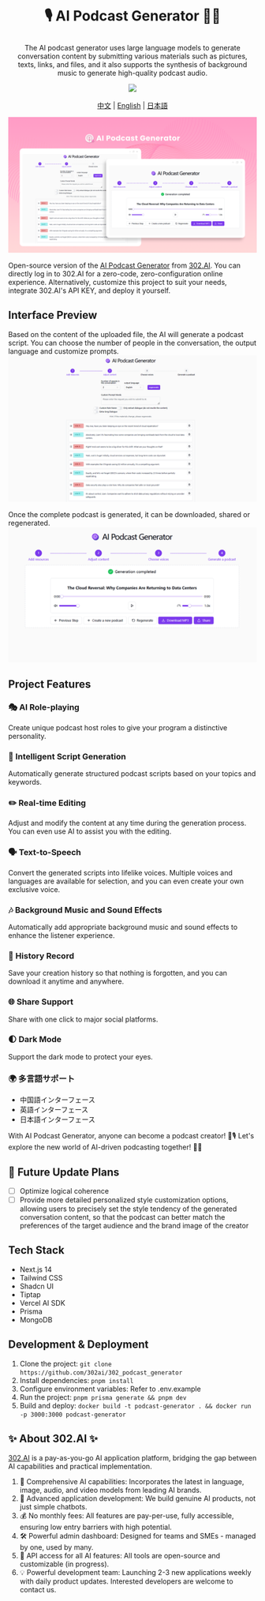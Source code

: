 # <p align="center">🎙️ AI Podcast Generator 🚀✨</p>

<p align="center">The AI podcast generator uses large language models to generate conversation content by submitting various materials such as pictures, texts, links, and files, and it also supports the synthesis of background music to generate high-quality podcast audio.</p>

<p align="center"><a href="https://302.ai/en/tools/podcast/" target="blank"><img src="https://file.302ai.cn/gpt/imgs/github/302_badge.png" /></a></p >

<p align="center"><a href="README_zh.md">中文</a> | <a href="README.md">English</a> | <a href="README_ja.md">日本語</a></p>

![2. Adjust Content](docs/播客生成器en.png)

Open-source version of the [AI Podcast Generator](https://302.ai/en/tools/podcast/) from [302.AI](https://302.ai).
You can directly log in to 302.AI for a zero-code, zero-configuration online experience.
Alternatively, customize this project to suit your needs, integrate 302.AI's API KEY, and deploy it yourself.

## Interface Preview
Based on the content of the uploaded file, the AI will generate a podcast script. You can choose the number of people in the conversation, the output language and customize prompts.
![1. Select Materials](docs/播客英1.png)    

Once the complete podcast is generated, it can be downloaded, shared or regenerated.
![2. Adjust Content](docs/播客英2.png)

## Project Features
### 🎭 AI Role-playing
Create unique podcast host roles to give your program a distinctive personality.
### 📝 Intelligent Script Generation
Automatically generate structured podcast scripts based on your topics and keywords.
### ✏️ Real-time Editing
Adjust and modify the content at any time during the generation process. You can even use AI to assist you with the editing.
### 🗣️ Text-to-Speech
Convert the generated scripts into lifelike voices. Multiple voices and languages are available for selection, and you can even create your own exclusive voice.
### 🎶 Background Music and Sound Effects
Automatically add appropriate background music and sound effects to enhance the listener experience.
### 📜 History Record
Save your creation history so that nothing is forgotten, and you can download it anytime and anywhere.
### 🌐 Share Support
Share with one click to major social platforms.
### 🌓 Dark Mode
Support the dark mode to protect your eyes.
### 🌍 多言語サポート
- 中国語インターフェース
- 英語インターフェース
- 日本語インターフェース


With AI Podcast Generator, anyone can become a podcast creator! 🎉🎙️ Let's explore the new world of AI-driven podcasting together! 🌟🚀

## 🚩 Future Update Plans
- [ ] Optimize logical coherence
- [ ] Provide more detailed personalized style customization options, allowing users to precisely set the style tendency of the generated conversation content, so that the podcast can better match the preferences of the target audience and the brand image of the creator

## Tech Stack
- Next.js 14
- Tailwind CSS
- Shadcn UI
- Tiptap
- Vercel AI SDK
- Prisma
- MongoDB

## Development & Deployment
1. Clone the project: `git clone https://github.com/302ai/302_podcast_generator`
2. Install dependencies: `pnpm install`
3. Configure environment variables: Refer to .env.example
4. Run the project: `pnpm prisma generate && pnpm dev`
5. Build and deploy: `docker build -t podcast-generator . && docker run -p 3000:3000 podcast-generator`


## ✨ About 302.AI ✨
[302.AI](https://302.ai) is a pay-as-you-go AI application platform, bridging the gap between AI capabilities and practical implementation.
1. 🧠 Comprehensive AI capabilities: Incorporates the latest in language, image, audio, and video models from leading AI brands.
2. 🚀 Advanced application development: We build genuine AI products, not just simple chatbots.
3. 💰 No monthly fees: All features are pay-per-use, fully accessible, ensuring low entry barriers with high potential.
4. 🛠 Powerful admin dashboard: Designed for teams and SMEs - managed by one, used by many.
5. 🔗 API access for all AI features: All tools are open-source and customizable (in progress).
6. 💡 Powerful development team: Launching 2-3 new applications weekly with daily product updates. Interested developers are welcome to contact us.
